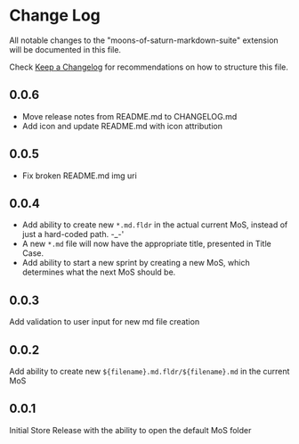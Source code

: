 # Change Log
All notable changes to the "moons-of-saturn-markdown-suite" extension will be documented in this file.

Check [Keep a Changelog](http://keepachangelog.com/) for recommendations on how to structure this file.

## 0.0.6

* Move release notes from README.md to CHANGELOG.md
* Add icon and update README.md with icon attribution

## 0.0.5

* Fix broken README.md img uri

## 0.0.4

* Add ability to create new `*.md.fldr` in the actual current MoS, instead of just a hard-coded path.  -_-'
* A new `*.md` file will now have the appropriate title, presented in Title Case.
* Add ability to start a new sprint by creating a new MoS, which determines what the next MoS should be.

## 0.0.3

Add validation to user input for new md file creation

## 0.0.2

Add ability to create new `${filename}.md.fldr/${filename}.md` in the current MoS

## 0.0.1

Initial Store Release with the ability to open the default MoS folder